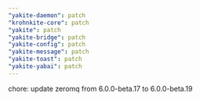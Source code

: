 ```yaml
---
"yakite-daemon": patch
"krohnkite-core": patch
"yakite": patch
"yakite-bridge": patch
"yakite-config": patch
"yakite-message": patch
"yakite-toast": patch
"yakite-yabai": patch
---
```


chore: update zeromq from 6.0.0-beta.17 to 6.0.0-beta.19
